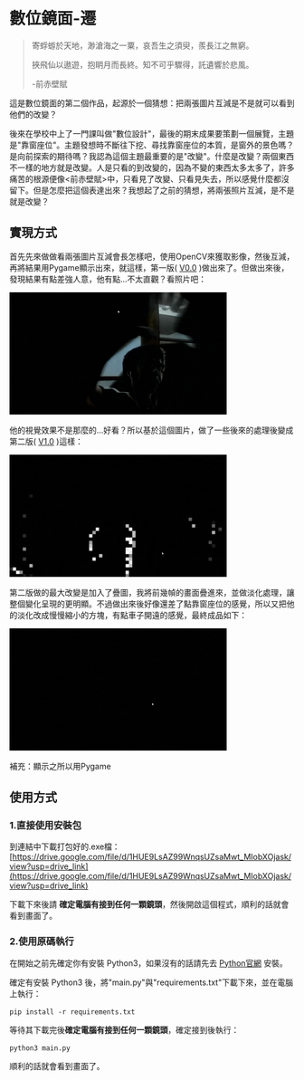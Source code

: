 # 數位鏡面-遷

> 
> 寄蜉蝣於天地，渺滄海之一粟，哀吾生之須臾，羨長江之無窮。
>
> 挾飛仙以遨遊，抱眀月而長終。知不可乎驟得，託遺響於悲風。
>
> -前赤壁賦
> 

這是數位鏡面的第二個作品，起源於一個猜想：把兩張圖片互減是不是就可以看到他們的改變？

後來在學校中上了一門課叫做"數位設計"，最後的期末成果要策劃一個展覽，主題是"靠窗座位"。主題發想時不斷往下挖、尋找靠窗座位的本質，是窗外的景色嗎？是向前探索的期待嗎？我認為這個主題最重要的是"改變"。什麼是改變？兩個東西不一樣的地方就是改變。人是只看的到改變的，因為不變的東西太多太多了，許多痛苦的根源便像<前赤壁賦>中，只看見了改變、只看見失去，所以感覺什麼都沒留下。但是怎麼把這個表達出來？我想起了之前的猜想，將兩張照片互減，是不是就是改變？

## 實現方式

首先先來做做看兩張圖片互減會長怎樣吧，使用OpenCV來獲取影像，然後互減，再將結果用Pygame顯示出來，就這樣，第一版( [V0.0](/Code_version/V0.0.py) )做出來了。但做出來後，發現結果有點差強人意，他有點...不太直觀？看照片吧：

![image](Image/V0.0Image.gif)

他的視覺效果不是那麼的...好看？所以基於這個圖片，做了一些後來的處理後變成第二版( [V1.0](/Code_version/V1.0.py) )這樣：

![image](Image/V1.0Image.gif)

第二版做的最大改變是加入了疊圖，我將前幾幀的畫面疊進來，並做淡化處理，讓整個變化呈現的更明顯。不過做出來後好像還差了點靠窗座位的感覺，所以又把他的淡化改成慢慢縮小的方塊，有點車子開遠的感覺，最終成品如下：

![image](Image/V2.0Image.gif)

補充：顯示之所以用Pygame

## 使用方式

### 1.直接使用安裝包

到連結中下載打包好的.exe檔：[https://drive.google.com/file/d/1HUE9LsAZ99WnqsUZsaMwt_MIobXOjask/view?usp=drive_link](https://drive.google.com/file/d/1HUE9LsAZ99WnqsUZsaMwt_MIobXOjask/view?usp=drive_link)

下載下來後請 **確定電腦有接到任何一顆鏡頭**，然後開啟這個程式，順利的話就會看到畫面了。

### 2.使用原碼執行

在開始之前先確定你有安裝 Python3，如果沒有的話請先去 [Python官網](https://www.python.org/) 安裝。

確定有安裝 Python3 後，將"main.py"與"requirements.txt"下載下來，並在電腦上執行：
```
pip install -r requirements.txt
```
等待其下載完後**確定電腦有接到任何一顆鏡頭**，確定接到後執行：
```
python3 main.py
```
順利的話就會看到畫面了。
